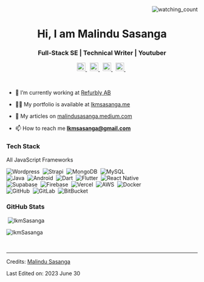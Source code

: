 <p align="right"> 
<img src="https://komarev.com/ghpvc/?username=lkmSasanga&color=brightgreen" alt="watching_count" />
</p>

<h1 align="center">Hi, I am Malindu Sasanga </h1>
<h3 align="center">Full-Stack SE | Technical Writer | Youtuber</h3>

<p align="center">
<a href="https://www.linkedin.com/in/malindu-sasanga/">
    <img alt="Malindu's Linkedin" width="22px" src="https://raw.githubusercontent.com/peterthehan/peterthehan/master/assets/linkedin.svg" />
</a>&nbsp;
<a href="https://malindusasanga.medium.com/?source=your_stories_page-------------------------------------">
    <img alt="Malindu | Medium" width="22px" src="https://raw.githubusercontent.com/omidnikrah/github-readme-medium/master/medium.png" />
</a>&nbsp;
<a href="https://twitter.com/lkmSasanga">
    <img  alt="Malindu | Twitter" width="22px" src="https://raw.githubusercontent.com/peterthehan/peterthehan/master/assets/twitter.svg" />
</a>&nbsp;
<a href="https://www.youtube.com/channel/UCFkAu0Sun5OIkwJ2G8Cxeiw">
    <img  alt="Code me | Youtube" width="22px" src="https://raw.githubusercontent.com/peterthehan/peterthehan/master/assets/youtube.svg" />
</a>&nbsp;
</p>

<br/>

- 🔭 I’m currently working at [Refurbly AB](https://www.refurbly.se/)

- 👨‍💻 My portfolio is available at [lkmsasanga.me](https://lkmsasanga.me/)

- 📝 My articles on [malindusasanga.medium.com](https://malindusasanga.medium.com/)

- 📫 How to reach me **lkmsasanga@gmail.com**


<!-- <img align="right" width=200px height=200px alt="side_sticker" src="https://media.giphy.com/media/TEnXkcsHrP4YedChhA/giphy.gif" /> -->

### **Tech Stack**

All JavaScript Frameworks

![Wordpress](https://img.shields.io/badge/-Wordpress-05122A?style=flat&logo=Wordpress)&nbsp;
![Strapi](https://img.shields.io/badge/-Strapi-05122A?style=flat&logo=strapi)&nbsp;
![MongoDB](https://img.shields.io/badge/-MongoDB-05122A?style=flat&logo=MongoDB)&nbsp;
![MySQL](https://img.shields.io/badge/-MySQL-05122A?style=flat&logo=MySQL)&nbsp;
<br />
![Java](https://img.shields.io/badge/-Java-05122A?style=flat&logo=Java&logoColor=FFA518)&nbsp;
![Android](https://img.shields.io/badge/-Android-05122A?style=flat&logo=Android)&nbsp;
![Dart](https://img.shields.io/badge/-Dart-05122A?style=flat&logo=Dart)&nbsp;
![Flutter](https://img.shields.io/badge/-Flutter-05122A?style=flat&logo=Flutter)&nbsp;
![React Native](https://img.shields.io/badge/-ReactNative-05122A?style=flat&logo=React-Native)&nbsp;
<br />
![Supabase](https://img.shields.io/badge/-Supabase-05122A?style=flat&logo=Supabase&logoColor=6a0dad)&nbsp;
![Firebase](https://img.shields.io/badge/-Firebase-05122A?style=flat&logo=Firebase)&nbsp;
![Vercel](https://img.shields.io/badge/-Vercel-05122A?style=flat&logo=vercel)&nbsp;
![AWS](https://img.shields.io/badge/-AWS-05122A?style=flat&logo=amazon)&nbsp;
![Docker](https://img.shields.io/badge/-Docker-05122A?style=flat&logo=Docker)&nbsp;
<br />
![GitHub](https://img.shields.io/badge/-GitHub-05122A?style=flat&logo=github)&nbsp;
![GitLab](https://img.shields.io/badge/-GitLab-05122A?style=flat&logo=gitlab)&nbsp;
![BitBucket](https://img.shields.io/badge/-BitBucket-05122A?style=flat&logo=bitbucket)&nbsp;
<br />

<!-- ## &#x1f4c8; GitHub Stats -->
### **GitHub Stats**


<p>&nbsp;<img align="center" src="https://github-readme-stats.vercel.app/api?username=lkmSasanga&show_icons=true&locale=en" alt="lkmSasanga" /></p>
 

 <p><img align="center" src="https://github-readme-streak-stats.herokuapp.com/?user=lkmSasanga&" alt="lkmSasanga" /></p>
 
 <br />
 
-----
Credits: [Malindu Sasanga](https://github.com/lkmSasanga)

Last Edited on: 2023 June 30
